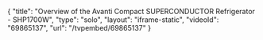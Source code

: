 {
    "title": "Overview of the Avanti Compact SUPERCONDUCTOR Refrigerator - SHP1700W",
    "type": "solo",
    "layout": "iframe-static",
    "videoId": "69865137",
    "url": "\/tvpembed\/69865137"
}